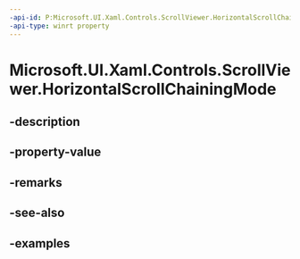 ```yaml
---
-api-id: P:Microsoft.UI.Xaml.Controls.ScrollViewer.HorizontalScrollChainingMode
-api-type: winrt property
---
```


# Microsoft.UI.Xaml.Controls.ScrollViewer.HorizontalScrollChainingMode

<!--
public Microsoft.UI.Xaml.Controls.ChainingMode HorizontalScrollChainingMode { get; set; }
-->


## -description

## -property-value

## -remarks

## -see-also

## -examples


